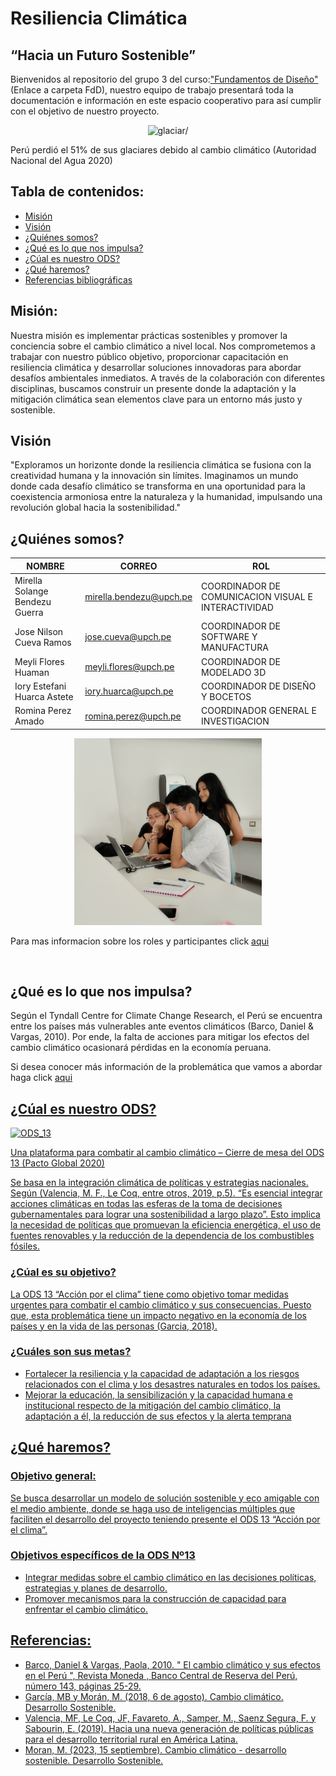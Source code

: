 <h1> Resiliencia Climática </h1>
<h2>“Hacia un Futuro Sostenible”</h2>
<p>Bienvenidos al repositorio del grupo 3 del curso:<a href="FdD/README.md">"Fundamentos de Diseño"</a>(Enlace a carpeta FdD), nuestro equipo de trabajo presentará toda la documentación e información en este espacio cooperativo para así cumplir con el objetivo de nuestro proyecto.</p>
<p align="center"><img src="https://www.ana.gob.pe/sites/default/files/styles/nodo_desarrollado760/public/noticia/images/ANA%201_1.jpg?itok=zvLWOpOB"  alt=glaciar/></p>
Perú perdió el 51% de sus glaciares debido al cambio climático (Autoridad Nacional del Agua 2020)
<br>

<h2>Tabla de contenidos:</h2>
<ul>
<li><a href="#Mision">Misión</a></li>
<li><a href="#Vision">Visión</a></li>
<li><a href="#somos">¿Quiénes somos?</a></li>
<li><a href="#impulsa">¿Qué es lo que nos impulsa?</a></li>
<li><a href="#ODS">¿Cúal es nuestro ODS?</a></li>
<li><a href="#haremos">¿Qué haremos?</a></li>
<li><a href="#Referencias">Referencias bibliográficas</a></li>
</ul>
<h2 id="Mision">Misión:</h2>

Nuestra misión es implementar prácticas sostenibles y promover la conciencia sobre el cambio climático a nivel local. Nos comprometemos a trabajar con nuestro público objetivo, proporcionar capacitación en resiliencia climática y desarrollar soluciones innovadoras para abordar desafíos ambientales inmediatos. A través de la colaboración con diferentes disciplinas, buscamos construir un presente donde la adaptación y la mitigación climática sean elementos clave para un entorno más justo y sostenible.
<h2 id="vision">Visión</h2>
"Exploramos un horizonte donde la resiliencia climática se fusiona con la creatividad humana y la innovación sin límites. Imaginamos un mundo donde cada desafío climático se transforma en una oportunidad para la coexistencia armoniosa entre la naturaleza y la humanidad, impulsando una revolución global hacia la sostenibilidad."

<h2 id="somos">¿Quiénes somos?</h2>

<table>
    <thead>
        <tr>
            <th>NOMBRE</th>
            <th>CORREO</th>
            <th>ROL</th>
        </tr>
    </thead>
    <tbody>
        <tr>
            <td>Mirella Solange Bendezu Guerra</td>
            <td><a href="mailto:mirella.bendezu@upch.pe?subject=Asunto del correo&body=Cuerpo del mensaje">mirella.bendezu@upch.pe</td>
            <td>COORDINADOR DE COMUNICACION VISUAL E INTERACTIVIDAD</td>
        </tr>
        <tr>
            <td>Jose Nilson Cueva Ramos</td>
            <td><a href="mailto:jose.cueva@upch.pe?subject=Asunto del correo&body=Cuerpo del mensaje">jose.cueva@upch.pe</a></td>
            <td>COORDINADOR DE SOFTWARE Y MANUFACTURA</td>
        </tr>
        <tr>
            <td>Meyli Flores Huaman</td>
            <td><a href="mailto:meyli.flores@upch.pe?subject=Asunto del correo&body=Cuerpo del mensaje">meyli.flores@upch.pe</a></td>
            <td>COORDINADOR DE MODELADO 3D</td>
        </tr>
        <tr>
            <td>Iory Estefani Huarca Astete</td>
            <td><a href="mailto:iory.huarca@upch.pe?subject=Asunto del correo&body=Cuerpo del mensaje">iory.huarca@upch.pe</a></td>
            <td>COORDINADOR DE DISEÑO Y BOCETOS</td>
        </tr>
        <tr>
            <td>Romina Perez Amado</td>
            <td><a href="mailto:romina.perez@upch.pe?subject=Asunto del correo&body=Cuerpo del mensaje">romina.perez@upch.pe</a></td>
            <td>COORDINADOR GENERAL E INVESTIGACION</td>
        </tr>
    </tbody>
</table>


<p align="center"><img src ="Imagenes/I_Readme_Original/IMG_1.jpg" width=300px alt="foto grupal"/></p>

<p>Para mas informacion sobre los roles y participantes click <a href="FdD/Entregables/Sobre_nosotros.md">aqui</a></p>
<br>

<h2 id="impulsa">¿Qué es lo que nos impulsa?</h2>
<p>Según el Tyndall Centre for Climate Change Research, el Perú se encuentra entre los países más vulnerables ante eventos climáticos (Barco, Daniel & Vargas, 2010). Por ende, la falta de acciones para mitigar los efectos del cambio climático ocasionará pérdidas en la economía peruana.</p>
<p>Si desea conocer más información de la problemática que vamos a abordar haga click <a href="Definicion_del_Problema/README.md">aqui</p>

<h2 id="ODS">¿Cúal es nuestro ODS?</h2>
<img src="https://pactoglobal-ecuador.org/wp-content/uploads/2020/09/banner-ods13.jpg" alt ="ODS_13">
<p>Una plataforma para combatir al cambio climático – Cierre de mesa del ODS 13 (Pacto Global 2020)</p>

<p>Se basa en la integración climática de políticas y estrategias nacionales. Según (Valencia, M. F., Le Coq, entre otros, 2019, p.5). “Es esencial integrar acciones climáticas en todas las esferas de la toma de decisiones gubernamentales para lograr una sostenibilidad a largo plazo”. Esto implica la necesidad de políticas que promuevan la eficiencia energética, el uso de fuentes renovables y la reducción de la dependencia de los combustibles fósiles.</p>

<h3>¿Cúal es su objetivo?</h3>
<p>La ODS 13 “Acción por el clima” tiene como objetivo tomar medidas urgentes para combatir el cambio climático y sus consecuencias. Puesto que, esta problemática tiene un impacto negativo en la economía de los países y en la vida de las personas (Garcia, 2018).</p>

<h3>¿Cuáles son sus metas?</h3>
<ul>
<li>Fortalecer la resiliencia y la capacidad de adaptación a los riesgos relacionados con el clima y los desastres naturales en todos los países.</li>
<li>Mejorar la educación, la sensibilización y la capacidad humana e institucional respecto de la mitigación del cambio climático, la adaptación a él, la reducción de sus efectos y la alerta temprana</li>
</ul>

<h2 id="haremos">¿Qué haremos?</h2>
<h3>Objetivo general:</h3>
<p>Se busca desarrollar un modelo de solución sostenible y eco amigable con el medio ambiente, donde se haga uso de inteligencias múltiples que faciliten el desarrollo del proyecto teniendo presente el ODS 13 “Acción por el clima”.</p>
<h3>Objetivos específicos de la ODS Nº13</h3>
<ul>
<li>Integrar medidas sobre el cambio climático en las decisiones políticas, estrategias y planes de desarrollo.</li>
<li>Promover mecanismos para la construcción de capacidad para enfrentar el cambio climático.</li>
</ul>

<h2 id="Referencias">Referencias:</h2>
<ul>
<li>Barco, Daniel & Vargas, Paola, 2010. " El cambio climático y sus efectos en el Perú ", Revista Moneda , Banco Central de Reserva del Perú, número 143, páginas 25-29.</li> 
<li>García, MB y Morán, M. (2018, 6 de agosto). Cambio climático. Desarrollo Sostenible.</li>
<li>Valencia, MF, Le Coq, JF, Favareto, A., Samper, M., Saenz Segura, F. y Sabourin, E. (2019). Hacia una nueva generación de políticas públicas para el desarrollo territorial rural en América Latina.</li> 
<li>Moran, M. (2023, 15 septiembre). Cambio climático - desarrollo sostenible. Desarrollo Sostenible.</li> 
</ul>
